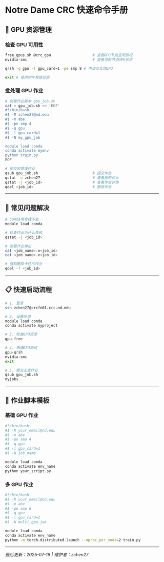 # Notre Dame CRC 快速命令手册
## 🎯 GPU 资源管理
### 检查 GPU 可用性

```bash
free_gpus.sh @crc_gpu                   # 查看GPU节点空闲情况
nvidia-smi                              # 查看当前节点GPU状态

qrsh -q gpu -l gpu_card=1 -pe smp 8 # 申请交互式GPU

exit # 使用完毕释放资源
```

### 批处理 GPU 作业

```bash
# 创建作业脚本 gpu_job.sh
cat > gpu_job.sh << 'EOF'
#!/bin/bash
#$ -M zchen27@nd.edu
#$ -m abe
#$ -pe smp 4
#$ -q gpu
#$ -l gpu_card=1
#$ -N my_gpu_job

module load conda
conda activate myenv
python train.py
EOF

# 提交和管理作业
qsub gpu_job.sh                         # 提交作业
qstat -u zchen27                        # 查看我的作业
qstat -j <job_id>                       # 查看作业详情
qdel <job_id>                           # 删除作业
```
---

## 🔧 常见问题解决

```bash
# conda命令找不到
module load conda

# 检查作业为什么失败
qstat -j <job_id>

# 查看作业输出
cat <job_name>.o<job_id>
cat <job_name>.e<job_id>

# 强制删除卡住的作业
qdel -f <job_id>
```

---

## 📋 快速启动流程

```bash
# 1. 登录
ssh zchen27@crcfe01.crc.nd.edu

# 2. 设置环境
module load conda
conda activate myproject

# 3. 检查GPU资源
gpu-free

# 4. 申请GPU测试
gpu-qrsh
nvidia-smi
exit

# 5. 提交正式作业
qsub gpu_job.sh
myjobs
```

---

## 📝 作业脚本模板

### 基础 GPU 作业

```bash
#!/bin/bash
#$ -M your_email@nd.edu
#$ -m abe
#$ -pe smp 4
#$ -q gpu
#$ -l gpu_card=1
#$ -N job_name

module load conda
conda activate env_name
python your_script.py
```

### 多 GPU 作业

```bash
#!/bin/bash
#$ -M your_email@nd.edu
#$ -m abe
#$ -pe smp 8
#$ -q gpu
#$ -l gpu_card=2
#$ -N multi_gpu_job

module load conda
conda activate env_name
python -m torch.distributed.launch --nproc_per_node=2 train.py
```

---

_最后更新：2025-07-16 | 维护者：zchen27_
